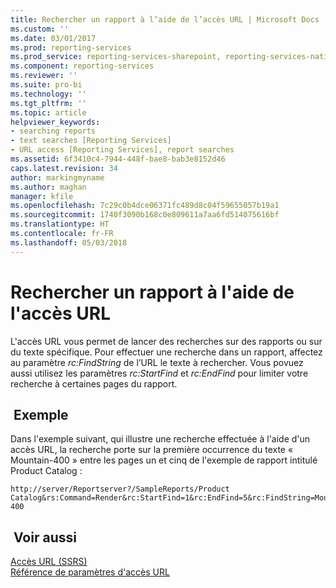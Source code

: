 ```yaml
---
title: Rechercher un rapport à l’aide de l’accès URL | Microsoft Docs
ms.custom: ''
ms.date: 03/01/2017
ms.prod: reporting-services
ms.prod_service: reporting-services-sharepoint, reporting-services-native
ms.component: reporting-services
ms.reviewer: ''
ms.suite: pro-bi
ms.technology: ''
ms.tgt_pltfrm: ''
ms.topic: article
helpviewer_keywords:
- searching reports
- text searches [Reporting Services]
- URL access [Reporting Services], report searches
ms.assetid: 6f3410c4-7944-448f-bae8-bab3e8152d46
caps.latest.revision: 34
author: markingmyname
ms.author: maghan
manager: kfile
ms.openlocfilehash: 7c29c0b4dce06371fc489d8c04f59655057b19a1
ms.sourcegitcommit: 1740f3090b168c0e809611a7aa6fd514075616bf
ms.translationtype: HT
ms.contentlocale: fr-FR
ms.lasthandoff: 05/03/2018
---
```

# <a name="search-a-report-using-url-access"></a>Rechercher un rapport à l'aide de l'accès URL
  L'accès URL vous permet de lancer des recherches sur des rapports ou sur du texte spécifique. Pour effectuer une recherche dans un rapport, affectez au paramètre *rc:FindString* de l’URL le texte à rechercher. Vous povuez aussi utilisez les paramètres *rc:StartFind* et *rc:EndFind* pour limiter votre recherche à certaines pages du rapport.  
  
## <a name="example"></a> Exemple  
 Dans l'exemple suivant, qui illustre une recherche effectuée à l'aide d'un accès URL, la recherche porte sur la première occurrence du texte « Mountain-400 » entre les pages un et cinq de l'exemple de rapport intitulé Product Catalog :  
  
```  
http://server/Reportserver?/SampleReports/Product Catalog&rs:Command=Render&rc:StartFind=1&rc:EndFind=5&rc:FindString=Mountain-400  
```  
  
## <a name="see-also"></a> Voir aussi  
 [Accès URL &#40;SSRS&#41;](../reporting-services/url-access-ssrs.md)   
 [Référence de paramètres d'accès URL](../reporting-services/url-access-parameter-reference.md)  
  
  
